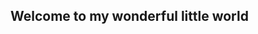 ## Welcome to my wonderful little world ##

<!--
**AbigaelNgalu/AbigaelNgalu** is a ✨ _special_ ✨ repository because its `README.md` (this file) appears on your GitHub profile.



#- 🔭 Learning goal and interst

I’m currently interested in web designing. I look forward to be able to design Websites in future.

##- 🌱 I’m currently learning
I an currently learing about the programming technologies like Javascript and python.

###- 👯 Future Collorabation

-I’m looking to collaborate with my fellow programmers in the Computer programimming world.

####- 📫 How to reach me: 

-You can reach me via my Email address: abigaelngalu@gmail.com

#####- 😄 Pronouns: 
She/Her
######- ⚡ Fun fact: ...
I am interested in reaching novel and also travelling.
-->
